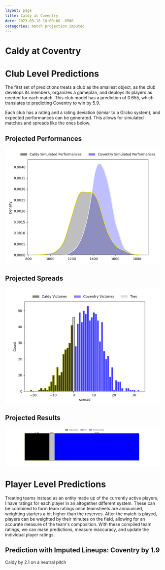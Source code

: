 ```yaml
---  
layout: page  
title: Caldy at Coventry  
date: 2023-03-18 18:00:00 -0500  
categories: match projection imputed  
---
```

# Caldy at Coventry

# Club Level Predictions


The first set of predictions treats a club as the smallest object, as the club develops its members, organizes a gameplan, and deploys its players as needed for each match. This club model has a prediction of 0.655, which translates to predicting Coventry to win by 5.9.

Each club has a rating and a rating deviation (simiar to a Glicko system), and expected performances can be generated. This allows for simulated matches and spreads like the ones below.
## Projected Performances


![Projected Performances](plots/performances_2023-03-18-Coventry-Caldy.png)
## Projected Spreads


![Projected Spreads](plots/spreads_2023-03-18-Coventry-Caldy.png)
## Projected Results


![Projected Results](plots/resultbar_2023-03-18-Coventry-Caldy.png)
# Player Level Predictions


Treating teams instead as an entity made up of the currently active players, I have ratings for each player in an altogether different system. These can be combined to form team ratings once teamsheets are announced, weighting starters a bit higher than the reserves. After the match is played, players can be weighted by their minutes on the field, allowing for an accurate measure of the team's composition. With these compiled team ratings, we can make predictions, measure inaccuracy, and update the individual player ratings.
## Prediction with Imputed Lineups: Coventry by 1.9


Caldy by 2.1 on a neutral pitch

